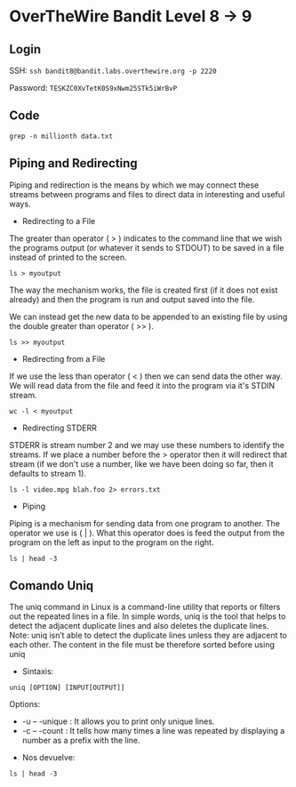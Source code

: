 # OverTheWire Bandit Level 8 -> 9

## Login 

SSH: ```ssh bandit8@bandit.labs.overthewire.org -p 2220```

Password: ```TESKZC0XvTetK0S9xNwm25STk5iWrBvP```

## Code


``` 
grep -n millionth data.txt
```

## Piping and Redirecting

Piping and redirection is the means by which we may connect these streams between programs and files to direct data in interesting and useful ways.

* Redirecting to a File

The greater than operator ( > ) indicates to the command line that we wish the programs output (or whatever it sends to STDOUT) to be saved in a file instead of printed to the screen.

```
ls > myoutput
```

The way the mechanism works, the file is created first (if it does not exist already) and then the program is run and output saved into the file.

We can instead get the new data to be appended to an existing file by using the double greater than operator ( >> ).

```
ls >> myoutput
```

* Redirecting from a File

If we use the less than operator ( < ) then we can send data the other way. We will read data from the file and feed it into the program via it's STDIN stream.

```
wc -l < myoutput
```

* Redirecting STDERR

STDERR is stream number 2 and we may use these numbers to identify the streams. If we place a number before the > operator then it will redirect that stream (if we don't use a number, like we have been doing so far, then it defaults to stream 1).

```
ls -l video.mpg blah.foo 2> errors.txt
```

* Piping

Piping is a mechanism for sending data from one program to another. The operator we use is ( | ).
What this operator does is feed the output from the program on the left as input to the program on the right.

```
ls | head -3
```

## Comando Uniq

The uniq command in Linux is a command-line utility that reports or filters out the repeated lines in a file. 
In simple words, uniq is the tool that helps to detect the adjacent duplicate lines and also deletes the duplicate lines. 
Note: uniq isn’t able to detect the duplicate lines unless they are adjacent to each other. The content in the file must be therefore sorted before using uniq

* Sintaxis:

``` 
uniq [OPTION] [INPUT[OUTPUT]]
```

Options:
+ -u – -unique : It allows you to print only unique lines.
+  -c – -count : It tells how many times a line was repeated by displaying a number as a prefix with the line.

* Nos devuelve:

```
ls | head -3
```

``````
